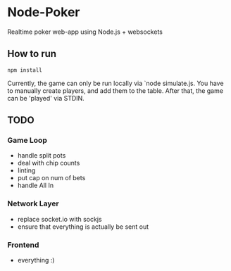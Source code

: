 # Node-Poker #

Realtime poker web-app using Node.js + websockets

## How to run ##
`npm install`

Currently, the game can only be run locally via `node simulate.js. You have to manually create
players, and add them to the table. After that, the game can be 'played' via STDIN.

## TODO ##

### Game Loop ###
- handle split pots
- deal with chip counts
- linting
- put cap on num of bets
- handle All In

### Network Layer ###
- replace socket.io with sockjs
- ensure that everything is actually be sent out

### Frontend ###
- everything :)



